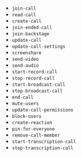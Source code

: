 - `join-call`
- `read-call`
- `create-call`
- `join-ended-call`
- `join-backstage`
- `update-call`
- `update-call-settings`
- `screenshare`
- `send-video`
- `send-audio`
- `start-record-call`
- `stop-record-call`
- `start-broadcast-call`
- `stop-broadcast-call`
- `end-call`
- `mute-users`
- `update-call-permissions`
- `block-users`
- `create-reaction`
- `pin-for-everyone`
- `remove-call-member`
- `start-transcription-call`
- `stop-transcription-call`
